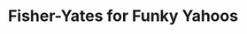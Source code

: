 ---
layout: post
title: Fisher-Yates for Funky Yahoos
description: join me on a journey to competency
summary: Fisher-Yates Shuffle would be a great name for a nerd-themed dance
tags: coding learning leetcode CS4CS
---